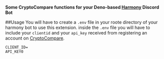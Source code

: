 **Some CryptoCompare functions for your Deno-based [Harmony](https://deno.land/x/harmony) Discord Bot**

##Usage
You will have to create a `.env` file in your roote directory of your harmony bot to use this extension. inside the `.env` file you will have to include your `clientid` and your `api_key` received from registering an account on [CryptoCompare](https://min-api.cryptocompare.com).
```
CLIENT_ID=
API_KEY0
```


